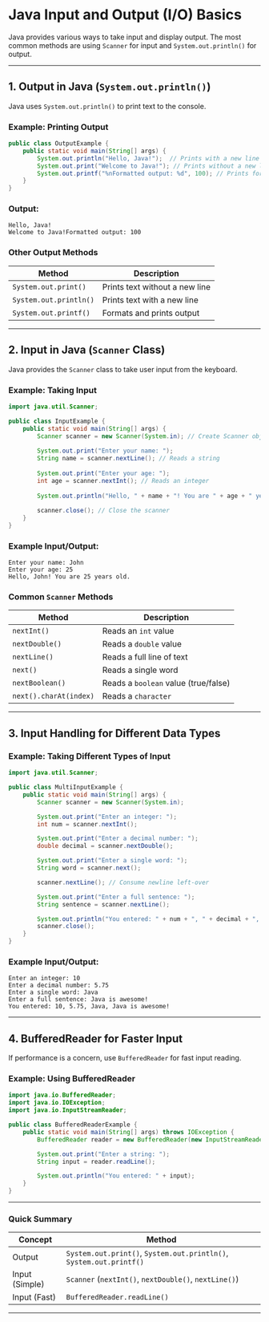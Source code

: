 # **Java Input and Output (I/O) Basics**

Java provides various ways to take input and display output. The most common methods are using `Scanner` for input and `System.out.println()` for output.

---

## **1. Output in Java (`System.out.println()`)**
Java uses `System.out.println()` to print text to the console.

### **Example: Printing Output**
```java
public class OutputExample {
    public static void main(String[] args) {
        System.out.println("Hello, Java!");  // Prints with a new line
        System.out.print("Welcome to Java!"); // Prints without a new line
        System.out.printf("%nFormatted output: %d", 100); // Prints formatted output
    }
}
```
### **Output:**
```
Hello, Java!
Welcome to Java!Formatted output: 100
```

### **Other Output Methods**
| Method               | Description |
|---------------------|-------------|
| `System.out.print()` | Prints text without a new line |
| `System.out.println()` | Prints text with a new line |
| `System.out.printf()` | Formats and prints output |

---

## **2. Input in Java (`Scanner` Class)**
Java provides the `Scanner` class to take user input from the keyboard.

### **Example: Taking Input**
```java
import java.util.Scanner;

public class InputExample {
    public static void main(String[] args) {
        Scanner scanner = new Scanner(System.in); // Create Scanner object
        
        System.out.print("Enter your name: ");
        String name = scanner.nextLine(); // Reads a string
        
        System.out.print("Enter your age: ");
        int age = scanner.nextInt(); // Reads an integer
        
        System.out.println("Hello, " + name + "! You are " + age + " years old.");
        
        scanner.close(); // Close the scanner
    }
}
```

### **Example Input/Output:**
```
Enter your name: John
Enter your age: 25
Hello, John! You are 25 years old.
```

### **Common `Scanner` Methods**
| Method               | Description |
|---------------------|-------------|
| `nextInt()`         | Reads an `int` value |
| `nextDouble()`      | Reads a `double` value |
| `nextLine()`        | Reads a full line of text |
| `next()`            | Reads a single word |
| `nextBoolean()`     | Reads a `boolean` value (true/false) |
| `next().charAt(index)`    | Reads a `character`|

---

## **3. Input Handling for Different Data Types**
### **Example: Taking Different Types of Input**
```java
import java.util.Scanner;

public class MultiInputExample {
    public static void main(String[] args) {
        Scanner scanner = new Scanner(System.in);

        System.out.print("Enter an integer: ");
        int num = scanner.nextInt();

        System.out.print("Enter a decimal number: ");
        double decimal = scanner.nextDouble();

        System.out.print("Enter a single word: ");
        String word = scanner.next();

        scanner.nextLine(); // Consume newline left-over

        System.out.print("Enter a full sentence: ");
        String sentence = scanner.nextLine();

        System.out.println("You entered: " + num + ", " + decimal + ", " + word + ", " + sentence);
        scanner.close();
    }
}
```

### **Example Input/Output:**
```
Enter an integer: 10
Enter a decimal number: 5.75
Enter a single word: Java
Enter a full sentence: Java is awesome!
You entered: 10, 5.75, Java, Java is awesome!
```

---

## **4. BufferedReader for Faster Input**
If performance is a concern, use `BufferedReader` for fast input reading.

### **Example: Using BufferedReader**
```java
import java.io.BufferedReader;
import java.io.IOException;
import java.io.InputStreamReader;

public class BufferedReaderExample {
    public static void main(String[] args) throws IOException {
        BufferedReader reader = new BufferedReader(new InputStreamReader(System.in));

        System.out.print("Enter a string: ");
        String input = reader.readLine();

        System.out.println("You entered: " + input);
    }
}
```

---

### **Quick Summary**
| Concept | Method |
|---------|--------|
| Output | `System.out.print()`, `System.out.println()`, `System.out.printf()` |
| Input (Simple) | `Scanner` (`nextInt()`, `nextDouble()`, `nextLine()`) |
| Input (Fast) | `BufferedReader.readLine()` |

---
